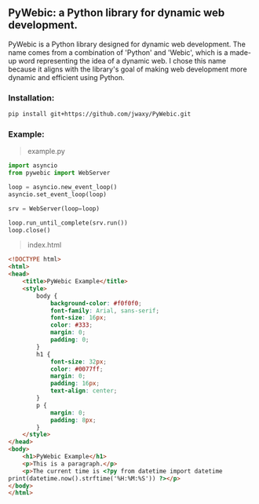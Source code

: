 ## PyWebic: a Python library for dynamic web development.


PyWebic is a Python library designed for dynamic web development. The name comes from a combination of 'Python' and 'Webic', which is a made-up word representing the idea of a dynamic web. I chose this name because it aligns with the library's goal of making web development more dynamic and efficient using Python.



### Installation:

```bash
pip install git+https://github.com/jwaxy/PyWebic.git
```



### Example:

> example.py

```python
import asyncio
from pywebic import WebServer

loop = asyncio.new_event_loop()
asyncio.set_event_loop(loop)

srv = WebServer(loop=loop)

loop.run_until_complete(srv.run())
loop.close()
```

> index.html

```html
<!DOCTYPE html>
<html>
<head>
	<title>PyWebic Example</title>
	<style>
		body {
			background-color: #f0f0f0;
			font-family: Arial, sans-serif;
			font-size: 16px;
			color: #333;
			margin: 0;
			padding: 0;
		}
		h1 {
			font-size: 32px;
			color: #0077ff;
			margin: 0;
			padding: 16px;
			text-align: center;
		}
		p {
			margin: 0;
			padding: 8px;
		}
	</style>
</head>
<body>
	<h1>PyWebic Example</h1>
	<p>This is a paragraph.</p>
    <p>The current time is <?py from datetime import datetime
print(datetime.now().strftime('%H:%M:%S')) ?></p>
</body>
</html>
```
